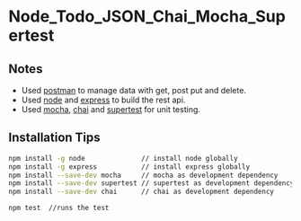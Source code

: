 # Node_Todo_JSON_Chai_Mocha_Supertest


## Notes

- Used [postman](https://www.postman.com/) to manage data with get, post put and delete.
- Used [node](https://www.npmjs.com/package/node) and [express](https://www.npmjs.com/package/express) to build the rest api.
- Used [mocha](https://www.npmjs.com/package/mocha), [chai](https://www.npmjs.com/package/chai) and [supertest](https://www.npmjs.com/package/supertest) for unit testing.

## Installation Tips

```bash
npm install -g node              // install node globally
npm install -g express           // install express globally
npm install --save-dev mocha     // mocha as development dependency
npm install --save-dev supertest // supertest as development dependency
npm install --save-dev chai      // chai as development dependency

npm test  //runs the test
```
